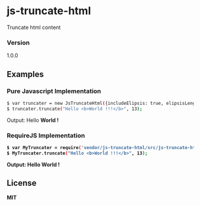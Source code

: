 # js-truncate-html

Truncate html content

### Version
1.0.0

## Examples

### Pure Javascript Implementation

```sh
$ var truncater = new JsTruncateHtml({includeElipsis: true, elipsisLength: 5, elipsisCharacter: '-'});
$ truncater.truncate("Hello <b>World !!!</b>", 13);
```

Output: Hello <b>World !

### RequireJS Implementation

```sh
$ var MyTruncater = require('vendor/js-truncate-html/src/js-truncate-html');
$ MyTruncater.truncate("Hello <b>World !!!</b>", 13);
```

Output: Hello <b>World !


License
----

MIT